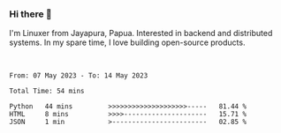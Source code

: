 ### Hi there 👋

I'm Linuxer from Jayapura, Papua. Interested in backend and distributed systems. In my spare time, I love building open-source products.

<br>

 
 <!--START_SECTION:waka-->

```text
From: 07 May 2023 - To: 14 May 2023

Total Time: 54 mins

Python   44 mins         >>>>>>>>>>>>>>>>>>>>-----   81.44 %
HTML     8 mins          >>>>---------------------   15.71 %
JSON     1 min           >------------------------   02.85 %
```

<!--END_SECTION:waka-->
